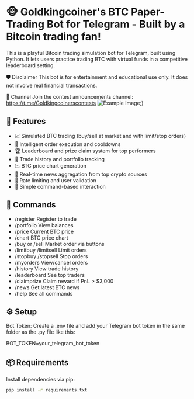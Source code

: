 # 🐵 Goldkingcoiner's BTC Paper-Trading Bot for Telegram - Built by a Bitcoin trading fan!

This is a playful Bitcoin trading simulation bot for Telegram, built using Python. It lets users practice trading BTC with virtual funds in a competitive leaderboard setting.

🛡 Disclaimer
This bot is for entertainment and educational use only. It does not involve real financial transactions.

📢 Channel
Join the contest announcements channel: https://t.me/Goldkingcoinerscontests
![Example Image;](https://talkimg.com/images/2025/05/17/Ua2ewm.png))
## 🚀 Features

- 📈 Simulated BTC trading (buy/sell at market and with limit/stop orders)
- 🧠 Intelligent order execution and cooldowns
- 🏆 Leaderboard and prize claim system for top performers
- 🧾 Trade history and portfolio tracking
- 📉 BTC price chart generation
- 📰 Real-time news aggregation from top crypto sources
- 🔐 Rate limiting and user validation
- 🧰 Simple command-based interaction

## 💬 Commands

- /register <nickname>     Register to trade
- /portfolio               View balances
- /price                   Current BTC price
- /chart                   BTC price chart
- /buy or /sell            Market order via buttons
- /limitbuy /limitsell     Limit orders
- /stopbuy /stopsell       Stop orders
- /myorders                View/cancel orders
- /history                 View trade history
- /leaderboard             See top traders
- /claimprize              Claim reward if PnL > $3,000
- /news                    Get latest BTC news
- /help                    See all commands

## ⚙️ Setup
Bot Token: Create a .env file and add your Telegram bot token in the same folder as the .py file like this: 

BOT_TOKEN=your_telegram_bot_token

## 📦 Requirements

Install dependencies via pip:

```bash
pip install -r requirements.txt
